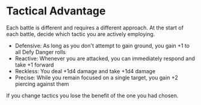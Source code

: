 # Tactical Advantage
Each battle is different and requires a different approach. At the start of each battle, decide which tactic you are actively employing.

 - Defensive: As long as you don't attempt to gain ground, you gain +1 to all Defy Danger rolls
 - Reactive: Whenever you are attacked, you can immediately respond and take +1 forward
 - Reckless: You deal +1d4 damage and take +1d4 damage
 - Precise: While you remain focused on a single target, you gain +2 piercing against them

If you change tactics you lose the benefit of the one you had chosen.